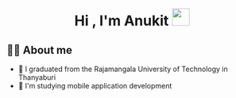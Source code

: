 <h1 align="center">Hi , I'm Anukit <img src="https://media.giphy.com/media/hvRJCLFzcasrR4ia7z/giphy.gif" width="35"></h1>

## :sassy_man:  About me
- :school: I graduated from the Rajamangala University of Technology in Thanyaburi
- 🌱 I'm studying mobile application development
